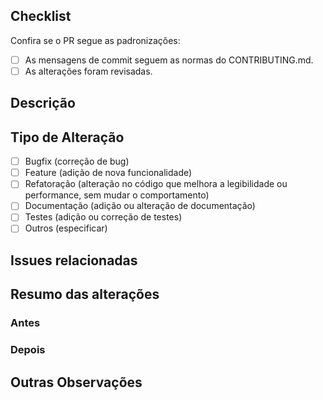 ## Checklist
Confira se o PR segue as padronizações:
- [ ] As mensagens de commit seguem as normas do CONTRIBUTING.md.
- [ ] As alterações foram revisadas.

## Descrição

## Tipo de Alteração

- [ ] Bugfix (correção de bug)
- [ ] Feature (adição de nova funcionalidade)
- [ ] Refatoração (alteração no código que melhora a legibilidade ou performance, sem mudar o comportamento)
- [ ] Documentação (adição ou alteração de documentação)
- [ ] Testes (adição ou correção de testes)
- [ ] Outros (especificar)

## Issues relacionadas

## Resumo das alterações

### Antes

### Depois

## Outras Observações
